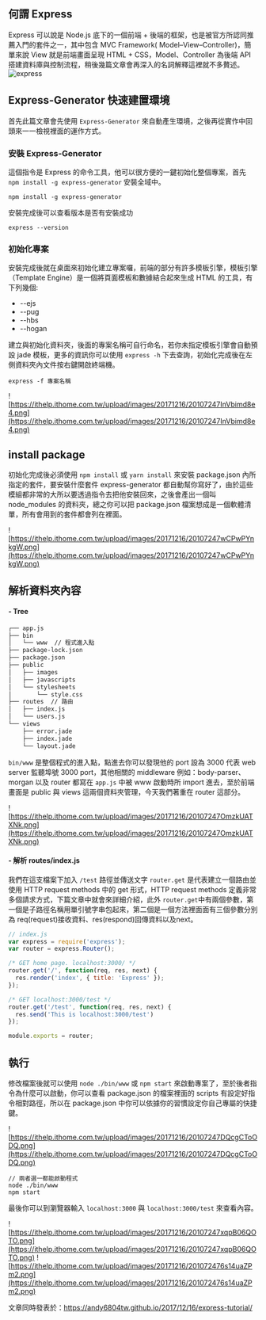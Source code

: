 ## 何謂 Express
Express 可以說是 Node.js 底下的一個前端 + 後端的框架，也是被官方所認同推薦入門的套件之一，其中包含 MVC Framework( Model–View–Controller)，簡單來說 View 就是前端畫面呈現 HTML + CSS，Model、Controller 為後端 API 搭建資料庫與控制流程，稍後幾篇文章會再深入的名詞解釋這裡就不多贅述。
![express](https://cdn.tutsplus.com/net/uploads/2013/07/express-retina-preview.jpg)
## Express-Generator 快速建置環境

首先此篇文章會先使用 `Express-Generator` 來自動產生環境，之後再從實作中回頭來一一檢視裡面的運作方式。

### 安裝 Express-Generator

這個指令是 Express 的命令工具，他可以很方便的一鍵初始化整個專案，首先 `npm install -g express-generator` 安裝全域中。

```
npm install -g express-generator
```

安裝完成後可以查看版本是否有安裝成功
```
express --version
```

### 初始化專案

安裝完成後就在桌面來初始化建立專案囉，前端的部分有許多模板引擎，模板引擎（Template Engine）是一個將頁面模板和數據結合起來生成 HTML 的工具，有下列幾個:
- --ejs
- --pug 
- --hbs 
- --hogan

建立與初始化資料夾，後面的專案名稱可自行命名，若你未指定模板引擎會自動預設 jade 模板，更多的資訊你可以使用 `express -h` 下去查詢，初始化完成後在左側資料夾內文件按右鍵開啟終端機。
```
express -f 專案名稱
```

![https://ithelp.ithome.com.tw/upload/images/20171216/20107247InVbimd8e4.png](https://ithelp.ithome.com.tw/upload/images/20171216/20107247InVbimd8e4.png)

## install package

初始化完成後必須使用 `npm install` 或 `yarn install` 來安裝 package.json 內所指定的套件，要安裝什麼套件 express-generator 都自動幫你寫好了，由於這些模組都非常的大所以要透過指令去把他安裝回來，之後會產出一個叫 node_modules 的資料夾，總之你可以把 package.json 檔案想成是一個軟體清單，所有會用到的套件都會列在裡面。

![https://ithelp.ithome.com.tw/upload/images/20171216/20107247wCPwPYnkgW.png](https://ithelp.ithome.com.tw/upload/images/20171216/20107247wCPwPYnkgW.png)

## 解析資料夾內容

#### - Tree

```bash
┌── app.js
├── bin
│   └── www  // 程式進入點
├── package-lock.json
├── package.json
├── public
│   ├── images
│   ├── javascripts
│   └── stylesheets
│       └── style.css
├── routes  // 路由
│   ├── index.js
│   └── users.js
└── views
    ├── error.jade
    ├── index.jade
    └── layout.jade
```

`bin/www` 是整個程式的進入點，點進去你可以發現他的 port 設為 3000 代表 web server 監聽埠號 3000 port，其他相關的 middleware 例如：body-parser、morgan 以及 router 都寫在 `app.js` 中被 www 啟動時所 import 進去，至於前端畫面是 public 與 views 這兩個資料夾管理，今天我們著重在 router 這部分。

![https://ithelp.ithome.com.tw/upload/images/20171216/20107247OmzkUATXNk.png](https://ithelp.ithome.com.tw/upload/images/20171216/20107247OmzkUATXNk.png)

#### - 解析 routes/index.js

我們在這支檔案下加入 `/test` 路徑並傳送文字 `router.get` 是代表建立一個路由並使用 HTTP request methods 中的 get 形式，HTTP request methods 定義非常多個請求方式，下篇文章中就會來詳細介紹，此外 `router.get`中有兩個參數，第一個是子路徑名稱用單引號字串包起來，第二個是一個方法裡面面有三個參數分別為 req(request)接收資料、res(respond)回傳資料以及next。

```js
// index.js
var express = require('express');
var router = express.Router();

/* GET home page. localhost:3000/ */
router.get('/', function(req, res, next) {
  res.render('index', { title: 'Express' });
});

/* GET localhost:3000/test */
router.get('/test', function(req, res, next) {
  res.send('This is localhost:3000/test')
});

module.exports = router;

```

## 執行

修改檔案後就可以使用 `node ./bin/www` 或 `npm start` 來啟動專案了，至於後者指令為什麼可以啟動，你可以查看 package.json 的檔案裡面的 scripts 有設定好指令相對路徑，所以在 package.json 中你可以依據你的習慣設定你自己專屬的快捷鍵。

![https://ithelp.ithome.com.tw/upload/images/20171216/20107247DQcgCToODQ.png](https://ithelp.ithome.com.tw/upload/images/20171216/20107247DQcgCToODQ.png)

```
// 兩者選一都能啟動程式
node ./bin/www
npm start
```

最後你可以到瀏覽器輸入 `localhost:3000` 與 `localhost:3000/test` 來查看內容。

![https://ithelp.ithome.com.tw/upload/images/20171216/20107247xqpB06QOTO.png](https://ithelp.ithome.com.tw/upload/images/20171216/20107247xqpB06QOTO.png)
![https://ithelp.ithome.com.tw/upload/images/20171216/201072476s14uaZPm2.png](https://ithelp.ithome.com.tw/upload/images/20171216/201072476s14uaZPm2.png)

文章同時發表於：https://andy6804tw.github.io/2017/12/16/express-tutorial/
